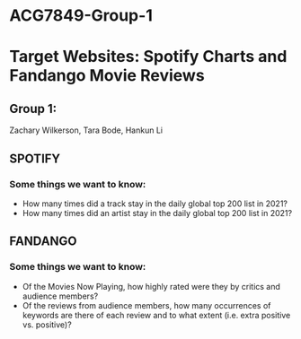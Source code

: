# ACG7849-Group-1
# Target Websites: Spotify Charts and Fandango Movie Reviews

## Group 1:
Zachary Wilkerson, Tara Bode, Hankun Li

## SPOTIFY
### Some things we want to know:
- How many times did a track stay in the daily global top 200 list in 2021?
- How many times did an artist stay in the daily global top 200 list in 2021?

## FANDANGO
### Some things we want to know:
- Of the Movies Now Playing, how highly rated were they by critics and audience members?
- Of the reviews from audience members, how many occurrences of keywords are there of each review and to what extent (i.e. extra positive vs. positive)?